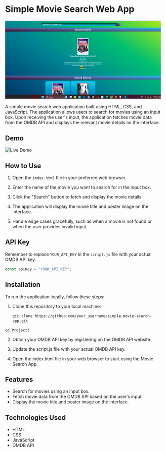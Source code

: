 # Simple Movie Search Web App

![Movie Search App](https://github.com/codespace555/MileStone/blob/7e1591d807a758d891f694cf65b6d0913263e6a1/Project%202/Screenshot%202023-08-04%20114902.png)

A simple movie search web application built using HTML, CSS, and JavaScript. The application allows users to search for movies using an input box. Upon receiving the user's input, the application fetches movie data from the OMDB API and displays the relevant movie details on the interface.

## Demo

![Live Demo](link_to_your_live_demo)

## How to Use

1. Open the `index.html` file in your preferred web browser.

2. Enter the name of the movie you want to search for in the input box.

3. Click the "Search" button to fetch and display the movie details.

4. The application will display the movie title and poster image on the interface.

5. Handle edge cases gracefully, such as when a movie is not found or when the user provides invalid input.

## API Key

Remember to replace `YOUR_API_KEY` in the `script.js` file with your actual OMDB API key.

```javascript
const apiKey = "YOUR_API_KEY";

```
## Installation
To run the application locally, follow these steps:
1. Clone this repository to your local machine:
   ```
   git clone https://github.com/your_username/simple-movie-search-app.git
  ```
cd Project3

```
2. Obtain your OMDB API key by registering on the OMDB API website.

3. Update the script.js file with your actual OMDB API key.

4. Open the index.html file in your web browser to start using the Movie Search App.

## Features
- Search for movies using an input box.
- Fetch movie data from the OMDB API based on the user's input.
- Display the movie title and poster image on the interface.
  
## Technologies Used

- HTML
- CSS
- JavaScript
- OMDB API








